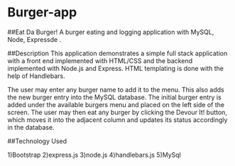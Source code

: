 # Burger-app

##Eat Da Burger!
A burger eating and logging application with MySQL, Node, Expressde .

##Description
This application demonstrates a simple full stack application with a front end implemented with HTML/CSS and the backend implemented with Node.js and Express. HTML templating is done with the help of Handlebars.

The user may enter any burger name to add it to the menu. This also adds the new burger entry into the MySQL database. The initial burger entry is added under the available burgers menu and placed on the left side of the screen. The user may then eat any burger by clicking the Devour It! button, which moves it into the adjacent column and updates its status accordingly in the database.

##Technology Used

  1)Bootstrap
  2)express.js
  3)node.js
  4)handlebars.js
  5)MySql

